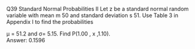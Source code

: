 Q39 Standard Normal Probabilities II Let z be a standard normal random variable with mean m 50 and standard
deviation s 51. Use Table 3 in Appendix I to find the probabilities

μ = 51.2 and σ= 5.15. Find P(1.00 , x ,1.10).  
Answer:  0.1596
